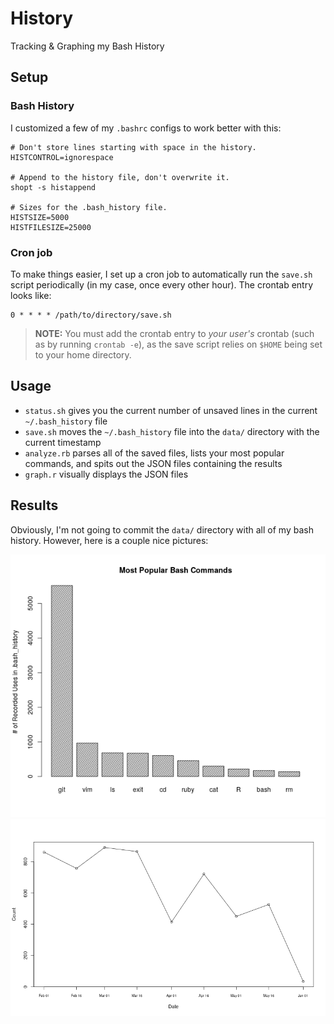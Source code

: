 # History
Tracking & Graphing my Bash History

## Setup

### Bash History

I customized a few of my `.bashrc` configs to work better with this:

```
# Don't store lines starting with space in the history.
HISTCONTROL=ignorespace

# Append to the history file, don't overwrite it.
shopt -s histappend

# Sizes for the .bash_history file.
HISTSIZE=5000
HISTFILESIZE=25000
```

### Cron job

To make things easier, I set up a cron job to automatically run the `save.sh` script periodically (in my case, once every other hour). The crontab entry looks like:

```
0 * * * * /path/to/directory/save.sh
```

> **NOTE:** You must add the crontab entry to *your user's* crontab (such as by running `crontab -e`), as the save script relies on `$HOME` being set to your home directory.

## Usage

- `status.sh` gives you the current number of unsaved lines in the current `~/.bash_history` file
- `save.sh` moves the `~/.bash_history` file into the `data/` directory with the current timestamp
- `analyze.rb` parses all of the saved files, lists your most popular commands, and spits out the JSON files containing the results
- `graph.r` visually displays the JSON files

## Results

Obviously, I'm not going to commit the `data/` directory with all of my bash history. However, here is a couple nice pictures:

![Totals](output/totals.png)
![Git by Date](output/dates.png)
